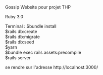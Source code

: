 Gossip Website pour projet THP

Ruby 3.0

Terminal :
$bundle install    
$rails db:create  
$rails db:migrate  
$rails db:seed  
$yarn  
$bundle exec rails assets:precompile  
$rails server  


se rendre sur l'adresse http://localhost:3000/
